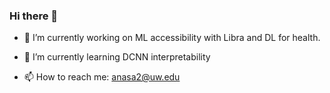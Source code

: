### Hi there 👋

- 🔭 I’m currently working on ML accessibility with Libra and DL for health.
- 🌱 I’m currently learning DCNN interpretability

- 📫 How to reach me: anasa2@uw.edu

<!--
**anas-awadalla/anas-awadalla** is a ✨ _special_ ✨ repository because its `README.md` (this file) appears on your GitHub profile.

Here are some ideas to get you started:

- 🔭 I’m currently working on ...
- 🌱 I’m currently learning ...
- 👯 I’m looking to collaborate on ...
- 🤔 I’m looking for help with ...
- 💬 Ask me about ...
- 📫 How to reach me: ...
- 😄 Pronouns: ...
- ⚡ Fun fact: ...
-->
